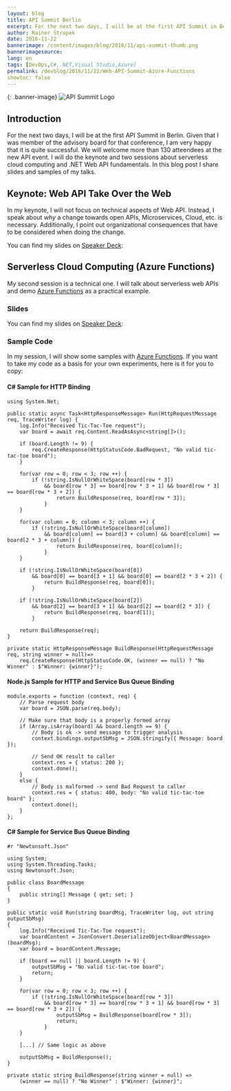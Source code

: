 ```yaml
---
layout: blog
title: API Summit Berlin
excerpt: For the next two days, I will be at the first API Summit in Berlin. I will do the keynote and two sessions about serverless cloud computing and .NET Core fundamentals. In this blog post I share slides and samples of my talks. 
author: Rainer Stropek
date: 2016-11-22
bannerimage: /content/images/blog/2016/11/api-summit-thumb.png
bannerimagesource: 
lang: en
tags: [DevOps,C#,.NET,Visual Studio,Azure]
permalink: /devblog/2016/11/22/Web-API-Summit-Azure-Functions
showtoc: false
---
```


{: .banner-image}
![API Summit Logo]({{site.baseurl}}/content/images/blog/2016/11/api-summit-keynote.jpg)


## Introduction

For the next two days, I will be at the first API Summit in Berlin. Given that I was member of the advisory board for that conference, I am very happy that it is quite successful. We will welcome more than 130 atteendees at the new API event. I will do the keynote and two sessions about serverless cloud computing and .NET Web API fundamentals. In this blog post I share slides and samples of my talks.


## Keynote: Web API Take Over the Web

In my keynote, I will not focus on technical aspects of Web API. Instead, I speak about *why* a change towards open APIs, Microservices, Cloud, etc. is necessary. Additionally, I point out organizational consequences that have to be considered when doing the change.

You can find my slides on [Speaker Deck](https://speakerdeck.com/rstropek/api-summit-keynote-web-api-take-over-the-web):

<div class="videoWrapper">
    <script async class="speakerdeck-embed" data-id="3370946ffa1e4992a74bb5959f995a58" data-ratio="1.77777777777778" src="//speakerdeck.com/assets/embed.js"></script>
</div>


## Serverless Cloud Computing (Azure Functions)

My second session is a technical one. I will talk about serverless web APIs and demo [Azure Functions](https://azure.microsoft.com/en-us/services/functions/) as a practical example.

### Slides

You can find my slides on [Speaker Deck](https://speakerdeck.com/rstropek/serverless-web-api-azure-functions):

<div class="videoWrapper">
    <script async class="speakerdeck-embed" data-id="be9ad8ab9bcd4c90aec64e6a38049a8f" data-ratio="1.77777777777778" src="//speakerdeck.com/assets/embed.js"></script>
</div>

### Sample Code

In my session, I will show some samples with [Azure Functions](https://azure.microsoft.com/en-us/services/functions/). If you want to take my code as a basis for your own experiments, here is it for you to copy:

#### C# Sample for HTTP Binding

```
using System.Net;

public static async Task<HttpResponseMessage> Run(HttpRequestMessage req, TraceWriter log) {
    log.Info("Received Tic-Tac-Toe request");
    var board = await req.Content.ReadAsAsync<string[]>();

    if (board.Length != 9) {
        req.CreateResponse(HttpStatusCode.BadRequest, "No valid tic-tac-toe board");
    }

    for(var row = 0; row < 3; row ++) {
        if (!string.IsNullOrWhiteSpace(board[row * 3]) 
            && board[row * 3] == board[row * 3 + 1] && board[row * 3] == board[row * 3 + 2]) {
                return BuildResponse(req, board[row * 3]);
            }
    }

    for(var column = 0; column < 3; column ++) {
        if (!string.IsNullOrWhiteSpace(board[column]) 
            && board[column] == board[3 + column] && board[column] == board[2 * 3 + column]) {
                return BuildResponse(req, board[column]);
            }
    }

    if (!string.IsNullOrWhiteSpace(board[0]) 
        && board[0] == board[3 + 1] && board[0] == board[2 * 3 + 2]) {
            return BuildResponse(req, board[0]);
        }

    if (!string.IsNullOrWhiteSpace(board[2]) 
        && board[2] == board[3 + 1] && board[2] == board[2 * 3]) {
            return BuildResponse(req, board[1]);
        }

    return BuildResponse(req);
}

private static HttpResponseMessage BuildResponse(HttpRequestMessage req, string winner = null)=> 
    req.CreateResponse(HttpStatusCode.OK, (winner == null) ? "No Winner" : $"Winner: {winner}");
```

#### Node.js Sample for HTTP and Service Bus Queue Binding

```
module.exports = function (context, req) {
    // Parse request body
    var board = JSON.parse(req.body);

    // Make sure that body is a properly formed array
    if (Array.isArray(board) && board.length == 9) {
        // Body is ok -> send message to trigger analysis
        context.bindings.outputSbMsg = JSON.stringify({ Message: board });

        // Send OK result to caller
        context.res = { status: 200 };
        context.done();
    }
    else {
        // Body is malformed -> send Bad Request to caller
        context.res = { status: 400, body: "No valid tic-tac-toe board" };
        context.done();
    }
};
```

#### C# Sample for Service Bus Queue Binding

```
#r "Newtonsoft.Json"

using System;
using System.Threading.Tasks;
using Newtonsoft.Json;

public class BoardMessage
{
    public string[] Message { get; set; }
}

public static void Run(string boardMsg, TraceWriter log, out string outputSbMsg)
{
    log.Info("Received Tic-Tac-Toe request");
    var boardContent = JsonConvert.DeserializeObject<BoardMessage>(boardMsg);
    var board = boardContent.Message;

    if (board == null || board.Length != 9) {
        outputSbMsg = "No valid tic-tac-toe board";
        return;
    }

    for(var row = 0; row < 3; row ++) {
        if (!string.IsNullOrWhiteSpace(board[row * 3]) 
            && board[row * 3] == board[row * 3 + 1] && board[row * 3] == board[row * 3 + 2]) {
                outputSbMsg = BuildResponse(board[row * 3]);
                return;
            }
    }

    [...] // Same logic as above

    outputSbMsg = BuildResponse();
}

private static string BuildResponse(string winner = null) => 
    (winner == null) ? "No Winner" : $"Winner: {winner}";
```
